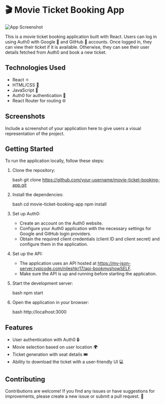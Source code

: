 # 🎬 Movie Ticket Booking App

![App Screenshot](screenshot.png)

This is a movie ticket booking application built with React. Users can log in using Auth0 with Google 📧 and GitHub 🐙 accounts. Once logged in, they can view their ticket if it is available. Otherwise, they can see their user details fetched from Auth0 and book a new ticket.


## Technologies Used

- React ⚛️
- HTML/CSS 🎨    
- JavaScript 🚀
- Auth0 for authentication 🔐
- React Router for routing 🌐


## Screenshots

Include a screenshot of your application here to give users a visual representation of the project.

## Getting Started


To run the application locally, follow these steps:

1. Clone the repository:

   bash
   git clone https://github.com/your-username/movie-ticket-booking-app.git



2. Install the dependencies:

   bash
   cd movie-ticket-booking-app
   npm install




3. Set up Auth0:

   - Create an account on the Auth0 website.
   - Configure your Auth0 application with the necessary settings for Google and GitHub login providers.
   - Obtain the required client credentials (client ID and client secret) and configure them in the application.

4. Set up the API:

   - The application uses an API hosted at https://my-json-server.typicode.com/nileshkr17/api-bookmyshowSELF.
   - Make sure the API is up and running before starting the application.



5. Start the development server:

   bash
   npm start
   

6. Open the application in your browser:

   bash
   http://localhost:3000
   

## Features

- User authentication with Auth0 🔒
- Movie selection based on user location 🌍
- Ticket generation with seat details 🎟
- Ability to download the ticket with a user-friendly UI 💻



## Contributing

Contributions are welcome! If you find any issues or have suggestions for improvements, please create a new issue or submit a pull request. 🤝
